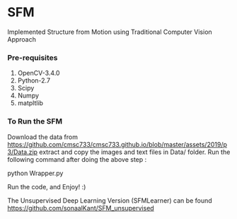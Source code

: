 # SFM
Implemented Structure from Motion using Traditional Computer Vision Approach

### Pre-requisites

1. OpenCV-3.4.0
2. Python-2.7
3. Scipy
4. Numpy
5. matpltlib


### To Run the SFM

Download the data from https://github.com/cmsc733/cmsc733.github.io/blob/master/assets/2019/p3/Data.zip extract and copy the images and text files in Data/ folder. Run the following command after doing the above step :

python Wrapper.py

Run the code, and Enjoy! :)

The Unsupervised Deep Learning Version (SFMLearner) can be found https://github.com/sonaalKant/SFM_unsupervised
